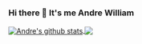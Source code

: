### Hi there 👋 It's me Andre William

<a href="">
  <img align="center" src="https://github-readme-stats.anuraghazra1.vercel.app/api?username=Andrewill909&show_icons=true&include_all_commits=true&theme=monokai" alt="Andre's github stats" />
</a>
<a href="">
  <!-- Change the `github-readme-stats.anuraghazra1.vercel.app` to `github-readme-stats.vercel.app`  -->
  <img align="center" src="https://github-readme-stats.anuraghazra1.vercel.app/api/top-langs/?username=Andrewill909&layout=compact&theme=monokai" />
</a>




